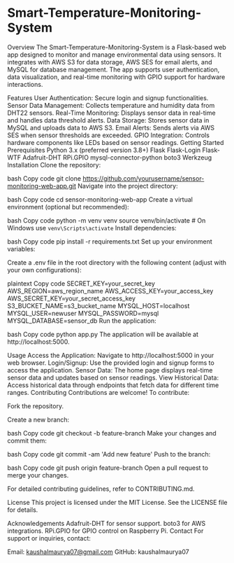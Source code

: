 # Smart-Temperature-Monitoring-System
Overview
The Smart-Temperature-Monitoring-System is a Flask-based web app designed to monitor and manage environmental data using sensors. It integrates with AWS S3 for data storage, AWS SES for email alerts, and MySQL for database management. The app supports user authentication, data visualization, and real-time monitoring with GPIO support for hardware interactions.

Features
User Authentication: Secure login and signup functionalities.
Sensor Data Management: Collects temperature and humidity data from DHT22 sensors.
Real-Time Monitoring: Displays sensor data in real-time and handles data threshold alerts.
Data Storage: Stores sensor data in MySQL and uploads data to AWS S3.
Email Alerts: Sends alerts via AWS SES when sensor thresholds are exceeded.
GPIO Integration: Controls hardware components like LEDs based on sensor readings.
Getting Started
Prerequisites
Python 3.x (preferred version 3.8+)
Flask
Flask-Login
Flask-WTF
Adafruit-DHT
RPi.GPIO
mysql-connector-python
boto3
Werkzeug
Installation
Clone the repository:

bash
Copy code
git clone https://github.com/yourusername/sensor-monitoring-web-app.git
Navigate into the project directory:

bash
Copy code
cd sensor-monitoring-web-app
Create a virtual environment (optional but recommended):

bash
Copy code
python -m venv venv
source venv/bin/activate  # On Windows use `venv\Scripts\activate`
Install dependencies:

bash
Copy code
pip install -r requirements.txt
Set up your environment variables:

Create a .env file in the root directory with the following content (adjust with your own configurations):

plaintext
Copy code
SECRET_KEY=your_secret_key
AWS_REGION=aws_region_name
AWS_ACCESS_KEY=your_access_key
AWS_SECRET_KEY=your_secret_access_key
S3_BUCKET_NAME=s3_bucket_name
MYSQL_HOST=localhost
MYSQL_USER=newuser
MYSQL_PASSWORD=mysql
MYSQL_DATABASE=sensor_db
Run the application:

bash
Copy code
python app.py
The application will be available at http://localhost:5000.

Usage
Access the Application: Navigate to http://localhost:5000 in your web browser.
Login/Signup: Use the provided login and signup forms to access the application.
Sensor Data: The home page displays real-time sensor data and updates based on sensor readings.
View Historical Data: Access historical data through endpoints that fetch data for different time ranges.
Contributing
Contributions are welcome! To contribute:

Fork the repository.

Create a new branch:

bash
Copy code
git checkout -b feature-branch
Make your changes and commit them:

bash
Copy code
git commit -am 'Add new feature'
Push to the branch:

bash
Copy code
git push origin feature-branch
Open a pull request to merge your changes.

For detailed contributing guidelines, refer to CONTRIBUTING.md.

License
This project is licensed under the MIT License. See the LICENSE file for details.

Acknowledgements
Adafruit-DHT for sensor support.
boto3 for AWS integrations.
RPi.GPIO for GPIO control on Raspberry Pi.
Contact
For support or inquiries, contact:

Email: kaushalmaurya07@gmail.com
GitHub: kaushalmaurya07
